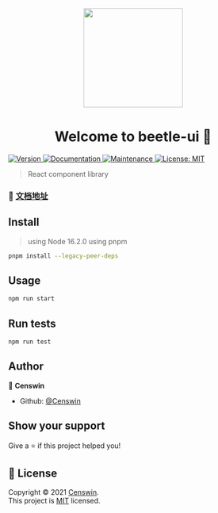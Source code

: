  <p align="center"> 
  <img width="200" src="https://freesvg.org/img/1368310520.png"> 
 </p> 

<h1 align="center">Welcome to beetle-ui 👋</h1>
<p>
  <a href="https://www.npmjs.com/package/beetle-ui" target="_blank">
    <img alt="Version" src="https://img.shields.io/npm/v/beetle-ui.svg">
  </a>
  <a href="https://github.com/Censwin/beetle-ui#readme" target="_blank">
    <img alt="Documentation" src="https://img.shields.io/badge/documentation-yes-brightgreen.svg" />
  </a>
  <a href="https://github.com/Censwin/beetle-ui/graphs/commit-activity" target="_blank">
    <img alt="Maintenance" src="https://img.shields.io/badge/Maintained%3F-yes-green.svg" />
  </a>
  <a href="https://github.com/Censwin/beetle-ui/blob/master/LICENSE" target="_blank">
    <img alt="License: MIT" src="https://img.shields.io/github/license/Censwin/beetle-ui" />
  </a>
</p>

> React component library

### 📃 [文档地址](https://censwin.github.io/beetle-ui/)

## Install
> using Node 16.2.0
> using pnpm
```sh
pnpm install --legacy-peer-deps
```

## Usage

```sh
npm run start
```

## Run tests

```sh
npm run test
```

## Author

👤 **Censwin**

* Github: [@Censwin](https://github.com/Censwin)

## Show your support

Give a ⭐️ if this project helped you!

## 📝 License

Copyright © 2021 [Censwin](https://github.com/Censwin).<br />
This project is [MIT](https://github.com/Censwin/beetle-ui/blob/master/LICENSE) licensed.

